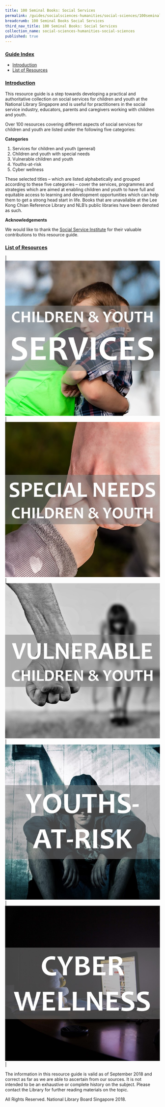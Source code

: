 ```yaml
---
title: 100 Seminal Books: Social Services 
permalink: /guides/socialsciences-humanities/social-sciences/100seminalbooks/social-services
breadcrumb: 100 Seminal Books Social Services 
third_nav_title: 100 Seminal Books: Social Services 
collection_name: social-sciences-humanities-social-sciences
published: true
---
```


### <u>Guide Index</u>

* [Introduction](#introduction)
* [List of Resources](#list-of-resources)


### <u>Introduction</u>

This resource guide is a step towards developing a practical and authoritative collection on social services for children and youth at the National Library Singapore and is useful for practitioners in the social service industry, educators, parents and caregivers working with children and youth.

Over 100 resources covering different aspects of social services for children and youth are listed under the following five categories:

**Categories**

1.	Services for children and youth (general)
2.	Children and youth with special needs
3.	Vulnerable children and youth
4.	Youths-at-risk
5.	Cyber wellness

These selected titles – which are listed alphabetically and grouped according to these five categories – cover the services, programmes and strategies which are aimed at enabling children and youth to have full and equitable access to learning and development opportunities which can help them to get a strong head start in life. Books that are unavailable at the Lee Kong Chian Reference Library and NLB’s public libraries have been denoted as such.

**Acknowledgements**

We would like to thank the [Social Service Institute](https://www.ssi.sg/) for their valuable contributions to this resource guide.

### <u>List of Resources</u>

| <a href="/guides/socialsciences-humanities/social-sciences/100seminalbooks/vulnerable-children-and-youth-general"><img src="/images/temp/100seminalbooks/Children-and-Youth-Services.jpg"></a> | <a href="/guides/socialsciences-humanities/social-sciences/100seminalbooks/youth-with-special-needs"><img src="/images/temp/100seminalbooks/Special-Needs-Children-and-Youth.jpg"></a> | <a href="/guides/socialsciences-humanities/social-sciences/100seminalbooks/vulnerable-children-and-youth"><img src="/images/temp/100seminalbooks/Vulnerable-Children-and-Youth.jpg"></a> | <a href="/guides/socialsciences-humanities/social-sciences/100seminalbooks/youths-at-risk"><img src="/images/temp/100seminalbooks/Youths-at-Risk.jpg"></a> | <a href="/guides/socialsciences-humanities/social-sciences/100seminalbooks/cyber-wellness"><img src="/images/temp/100seminalbooks/Cyber-Wellness.jpg"></a> |


The information in this resource guide is valid as of September 2018 and correct as far as we are able to ascertain from our sources. It is not intended to be an exhaustive or complete history on the subject. Please contact the Library for further reading materials on the topic.

All Rights Reserved. National Library Board Singapore 2018.